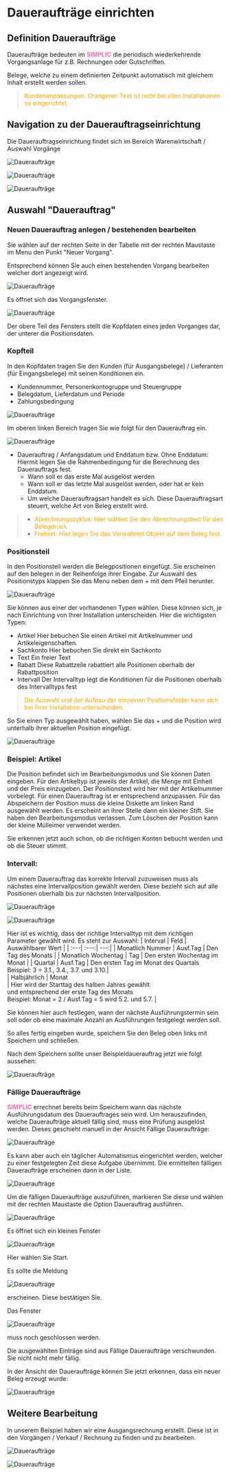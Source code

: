# Daueraufträge einrichten

## Definition Daueraufträge

Daueraufträge bedeuten im <span style="color:hotpink;font-weight:bold">SIMPLIC</span> die periodisch wiederkehrende Vorgangsanlage für z.B. Rechnungen oder Gutschriften.

Belege, welche zu einem definierten Zeitpunkt automatisch mit gleichem Inhalt erstellt werden sollen.


> <span style="color:orange">Kundenanpassungen. Orangener Text ist nicht bei allen Installationen so eingerichtet.</span>

## Navigation zu der Dauerauftragseinrichtung

Die Dauerauftragseinrichtung findet sich im Bereich Warenwirtschaft / Auswahl Vorgänge

![Daueraufträge](../../images/StandingOrder/Dauerauftrag1.png)

![Daueraufträge](../../images/StandingOrder/Dauerauftrag2.png)

![Daueraufträge](../../images/StandingOrder/Dauerauftrag3.png)

## Auswahl "Dauerauftrag"

### Neuen Dauerauftrag anlegen / bestehenden bearbeiten
Sie wählen auf der rechten Seite in der Tabelle mit der rechten Maustaste im Menu den Punkt "Neuer Vorgang".

Entsprechend können Sie auch einen bestehenden Vorgang bearbeiten welcher dort angezeigt wird.

![Daueraufträge](../../images/StandingOrder/Dauerauftrag4.png)

Es öffnet sich das Vorgangsfenster.

![Daueraufträge](../../images/StandingOrder/Dauerauftrag5.png)

Der obere Teil des Fensters stellt die Kopfdaten eines jeden Vorganges dar, der unterer die Positionsdaten.

### Kopfteil

In den Kopfdaten tragen Sie den Kunden (für Ausgangsbelege) / Lieferanten (für Eingangsbelege) mit seinen Konditionen ein. 
*	Kundennummer, Personenkontogruppe und Steuergruppe
*	Belegdatum, Lieferdatum und Periode
*	Zahlungsbedingung

![Daueraufträge](../../images/StandingOrder/Dauerauftrag6.png)

Im oberen linken Bereich tragen Sie wie folgt für den 
Dauerauftrag ein.

![Daueraufträge](../../images/StandingOrder/Dauerauftrag7.png)

*	Dauerauftrag / Anfangsdatum und Enddatum bzw. Ohne Enddatum:
Hiermit legen Sie die Rahmenbedingung für die Berechnung des Dauerauftrags fest.
    * Wann soll er das erste Mal ausgelöst werden
    * Wann soll er das letzte Mal ausgelöst werden, oder hat er kein Enddatum.
    * Um welche Dauerauftragsart handelt es sich.
Diese Dauerauftragsart steuert, welche Art von Beleg erstellt wird.
> *	<span style="color:orange">Abrechnungszyklus:
Hier wählen Sie den Abrechnungstext für den Belegdruck</span>
> *	<span style="color:orange">Freitext:
    Hier legen Sie das Verwaltetet Objekt auf dem Beleg fest.</span>

### Positionsteil

In den Positionsteil werden die Belegpositionen eingefügt.
Sie erscheinen auf den belegen in der Reihenfolge ihrer Eingabe.
Zur Auswahl des Positionstyps klappen Sie das Menu neben dem + mit dem Pfeil herunter.

![Daueraufträge](../../images/StandingOrder/Dauerauftrag8.png)

Sie können aus einer der vorhandenen Typen wählen.
Diese können sich, je nach Einrichtung von Ihrer Installation unterscheiden.
Hier die wichtigsten Typen:
-	Artikel
Hier bebuchen Sie einen Artikel mit Artikelnummer und Artikeleigenschaften.
-	Sachkonto
Hier bebuchen Sie direkt ein Sachkonto
-	Text
Ein freier Text
-	Rabatt
Diese Rabattzeile rabattiert alle Positionen oberhalb der Rabattposition
-	Intervall
Der Intervalltyp legt die Konditionen für die Positionen oberhalb des Intervalltyps fest

> <span style="color:orange">Die Auswahl und der Aufbau der einzelnen Positionsfelder kann sich bei Ihrer Installation unterscheiden.</span>

So Sie einen Typ ausgewählt haben, wählen Sie das + und die Position wird unterhalb ihrer aktuellen Position eingefügt.

![Daueraufträge](../../images/StandingOrder/Dauerauftrag9.png)

### Beispiel: Artikel

Die Position befindet sich im Bearbeitungsmodus und Sie können Daten eingeben. Für den Artikeltyp ist jeweils der Artikel, die Menge mit Einheit und der Preis einzugeben.
Der Positionstext wird hier mit der Artikelnummer vorbelegt. Für einen Dauerauftrag ist er entsprechend anzupassen. 
Für das Abspeichern der Position muss die kleine Diskette am linken Rand ausgewählt werden. Es erscheint an ihrer Stelle dann ein kleiner Stift. Sie haben den Bearbeitungsmodus verlassen. Zum Löschen der Position kann der kleine Mülleimer verwendet werden. 

Sie erkennen jetzt auch schon, ob die richtigen Konten bebucht werden und ob die Steuer stimmt.

### Intervall:
Um einem Dauerauftrag das korrekte Intervall zuzuweisen muss als nächstes eine Intervallposition gewählt werden.
Diese bezieht sich auf alle Positionen oberhalb bis zur nächsten Intervallposition.

![Daueraufträge](../../images/StandingOrder/Dauerauftrag10.png)

![Daueraufträge](../../images/StandingOrder/Dauerauftrag11.png)

Hier ist es wichtig, dass der richtige Intervalltyp mit dem richtigen Parameter gewählt wird.
Es steht zur Auswahl:
| Interval | Feld | Auswählbarer Wert |
| :---| :---:| ---:|
| Monatlich Nummer | Ausf.Tag | Den Tag des Monats |
| Monatlich Wochentag | Tag	| Den ersten Wochentag im Monat |
| Quartal | Ausf.Tag | Den ersten Tag im Monat des Quartals </br>Beispiel: 3 = 3.1., 3.4., 3.7. und 3.10.| 	
| Halbjährlich | Monat</br> | Hier wird der Starttag des halben Jahres gewählt</br>und entsprechend der erste Tag des Monats </br>Beispiel: Monat = 2 / Ausf.Tag = 5  wird 5.2. und 5.7. | 

Sie können hier auch festlegen, wann der nächste Ausführungstermin sein soll oder ob eine maximale Anzahl an Ausführungen festgelegt werden soll. 

So alles fertig eingeben wurde, speichern Sie den Beleg oben links mit Speichern und schließen.

Nach dem Speichern sollte unser Beispieldauerauftrag jetzt wie folgt aussehen:

![Daueraufträge](../../images/StandingOrder/Dauerauftrag12.png)

### Fällige Daueraufträge

<span style="color:hotpink;font-weight:bold">SIMPLIC</span> errechnet bereits beim Speichern wann das nächste Ausführungsdatum des Dauerauftrages sein wird.
Um herauszufinden, welche Daueraufträge aktuell fällig sind, muss eine Prüfung ausgelöst werden.
Dieses geschieht manuell in der Ansicht Fällige Daueraufträge:

![Daueraufträge](../../images/StandingOrder/Dauerauftrag13.png)

Es kann aber auch ein täglicher Automatismus eingerichtet werden, welcher zu einer festgelegten Zeit diese Aufgabe übernimmt.
Die ermittelten fälligen Daueraufträge erscheinen dann in der Liste.

![Daueraufträge](../../images/StandingOrder/Dauerauftrag14.png)

Um die fälligen Daueraufträge auszuführen, markieren Sie diese und wählen mit der rechten Maustaste die Option Dauerauftrag ausführen.

![Daueraufträge](../../images/StandingOrder/Dauerauftrag15.png)

Es öffnet sich ein kleines Fenster 

![Daueraufträge](../../images/StandingOrder/Dauerauftrag16.png) 

Hier wählen Sie Start. 

Es sollte die Meldung 

![Daueraufträge](../../images/StandingOrder/Dauerauftrag17.png) 

erscheinen. Diese bestätigen Sie.

Das Fenster 

![Daueraufträge](../../images/StandingOrder/Dauerauftrag18.png) 

muss noch geschlossen werden.

Die ausgewählten Einträge sind aus Fällige Daueraufträge verschwunden. Sie nicht nicht mehr fällig.

In der Ansicht der Daueraufträge können Sie jetzt erkennen, dass ein neuer Beleg erzeugt wurde:

![Daueraufträge](../../images/StandingOrder/Dauerauftrag19.png) 

## Weitere Bearbeitung
In unserem Beispiel haben wir eine Ausgangsrechnung erstellt.
Diese ist in den Vorgängen / Verkauf / Rechnung zu finden und zu bearbeiten.

![Daueraufträge](../../images/StandingOrder/Dauerauftrag20.png) 

![Daueraufträge](../../images/StandingOrder/Dauerauftrag21.png) 
